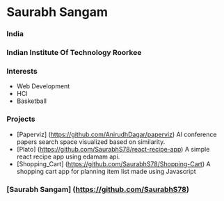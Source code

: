 # Saurabh Sangam

### India

### Indian Institute Of Technology Roorkee

### Interests 
- Web Development 
- HCI 
- Basketball

### Projects
- [Paperviz] (https://github.com/AnirudhDagar/paperviz) AI conference papers search space visualized based on similarity.
- [Plato] (https://github.com/SaurabhS78/react-recipe-app) A simple react recipe app using edamam api.
- [Shopping_Cart] (https://github.com/SaurabhS78/Shopping-Cart) A shopping cart app for planning item list made using Javascript

### [Saurabh Sangam] (https://github.com/SaurabhS78)